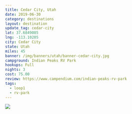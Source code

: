 ```yaml
---
title: Cedar City, Utah
date: 2019-06-30
category: destinations
layout: destination
update_tag: cedar-city
lat: 37.6849085
lng: -113.10205
city: Cedar City
state: Utah
miles: 45
banner: /img/banners/utah/banner-cedar-city.jpg
campground: Indian Peaks RV Park
hookups: Full
nights: 3
cost: 75.00
review: https://www.campendium.com/indian-peaks-rv-park
tags:
  - loop1
  - rv-park
---
```


<img src="{{ site.cdn }}/img/destinations/utah/cedar-city.jpg">
